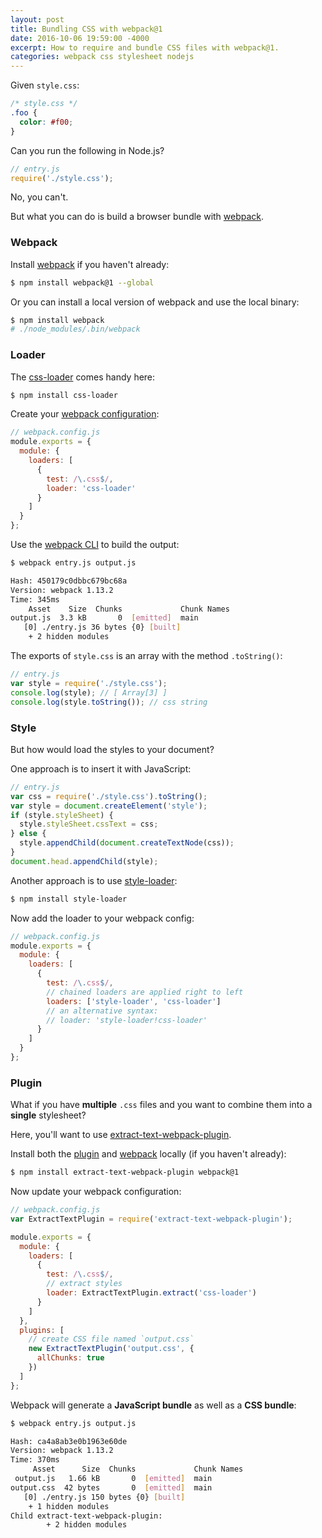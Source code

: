 ```yaml
---
layout: post
title: Bundling CSS with webpack@1
date: 2016-10-06 19:59:00 -4000
excerpt: How to require and bundle CSS files with webpack@1.
categories: webpack css stylesheet nodejs
---
```


Given `style.css`:

```css
/* style.css */
.foo {
  color: #f00;
}
```

Can you run the following in Node.js?

```js
// entry.js
require('./style.css');
```

No, you can't.

But what you can do is build a browser bundle with [webpack](https://webpack.github.io).

### Webpack

Install [webpack](https://www.npmjs.com/package/webpack) if you haven't already:

```sh
$ npm install webpack@1 --global
```

Or you can install a local version of webpack and use the local binary:

```sh
$ npm install webpack
# ./node_modules/.bin/webpack
```

### Loader

The [css-loader](https://github.com/webpack/css-loader) comes handy here:

```sh
$ npm install css-loader
```

Create your [webpack configuration](https://webpack.github.io/docs/configuration.html):

```js
// webpack.config.js
module.exports = {
  module: {
    loaders: [
      {
        test: /\.css$/,
        loader: 'css-loader'
      }
    ]
  }
};
```

Use the [webpack CLI](https://github.com/webpack/docs/wiki/cli) to build the output:

```sh
$ webpack entry.js output.js

Hash: 450179c0dbbc679bc68a
Version: webpack 1.13.2
Time: 345ms
    Asset    Size  Chunks             Chunk Names
output.js  3.3 kB       0  [emitted]  main
   [0] ./entry.js 36 bytes {0} [built]
    + 2 hidden modules
```

The exports of `style.css` is an array with the method `.toString()`:

```js
// entry.js
var style = require('./style.css');
console.log(style); // [ Array[3] ]
console.log(style.toString()); // css string
```

### Style

But how would load the styles to your document?

One approach is to insert it with JavaScript:

```js
// entry.js
var css = require('./style.css').toString();
var style = document.createElement('style');
if (style.styleSheet) {
  style.styleSheet.cssText = css;
} else {
  style.appendChild(document.createTextNode(css));
}
document.head.appendChild(style);
```

Another approach is to use [style-loader](https://github.com/webpack-contrib/style-loader):

```sh
$ npm install style-loader
```

Now add the loader to your webpack config:

```js
// webpack.config.js
module.exports = {
  module: {
    loaders: [
      {
        test: /\.css$/,
        // chained loaders are applied right to left
        loaders: ['style-loader', 'css-loader']
        // an alternative syntax:
        // loader: 'style-loader!css-loader'
      }
    ]
  }
};
```

### Plugin

What if you have **multiple** `.css` files and you want to combine them into a **single** stylesheet?

Here, you'll want to use [extract-text-webpack-plugin](https://github.com/webpack/extract-text-webpack-plugin).

Install both the [plugin](https://www.npmjs.com/package/extract-text-webpack-plugin) and [webpack](https://www.npmjs.com/package/webpack) locally (if you haven't already):

```sh
$ npm install extract-text-webpack-plugin webpack@1
```

Now update your webpack configuration:

```js
// webpack.config.js
var ExtractTextPlugin = require('extract-text-webpack-plugin');

module.exports = {
  module: {
    loaders: [
      {
        test: /\.css$/,
        // extract styles
        loader: ExtractTextPlugin.extract('css-loader')
      }
    ]
  },
  plugins: [
    // create CSS file named `output.css`
    new ExtractTextPlugin('output.css', {
      allChunks: true
    })
  ]
};
```

Webpack will generate a **JavaScript bundle** as well as a **CSS bundle**:

```sh
$ webpack entry.js output.js

Hash: ca4a8ab3e0b1963e60de
Version: webpack 1.13.2
Time: 370ms
     Asset      Size  Chunks             Chunk Names
 output.js   1.66 kB       0  [emitted]  main
output.css  42 bytes       0  [emitted]  main
   [0] ./entry.js 150 bytes {0} [built]
    + 1 hidden modules
Child extract-text-webpack-plugin:
        + 2 hidden modules
```
